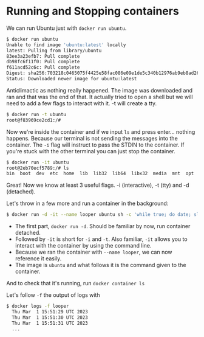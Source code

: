 # Running and Stopping containers

We can run Ubuntu just with `docker run ubuntu`.

```bash
$ docker run ubuntu
Unable to find image 'ubuntu:latest' locally
latest: Pulling from library/ubuntu
83ee3a23efb7: Pull complete
db98fc6f11f0: Pull complete
f611acd52c6c: Pull complete
Digest: sha256:703218c0465075f4425e58fac086e09e1de5c340b12976ab9eb8ad26615c3715
Status: Downloaded newer image for ubuntu:latest
```


Anticlimactic as nothing really happened. The image was downloaded and ran and that was the end of that. It actually tried to open a shell but we will need to add a few flags to interact with it. -t will create a tty.

```bash
$ docker run -t ubuntu
root@f83969ce2cd1:/#
```

Now we're inside the container and if we input `ls` and press enter... nothing happens. Because our terminal is not sending the messages into the container. The `-i` flag will instruct to pass the STDIN to the container. If you're stuck with the other terminal you can just stop the container.

```bash
$ docker run -it ubuntu
root@2eb70ecf5789:/# ls
bin  boot  dev  etc  home  lib  lib32  lib64  libx32  media  mnt  opt  proc  root  run  sbin  srv  sys  tmp  usr  var
```

Great! Now we know at least 3 useful flags. -i (interactive), -t (tty) and -d (detached).

Let's throw in a few more and run a container in the background:

```bash
$ docker run -d -it --name looper ubuntu sh -c 'while true; do date; sleep 1; done'
```

- The first part, `docker run -d`. Should be familiar by now, run container detached.
- Followed by `-it` is short for `-i` and `-t`. Also familiar, `-it` allows you to interact with the container by using the command line.
- Because we ran the container with `--name looper`, we can now reference it easily.
- The image is `ubuntu` and what follows it is the command given to the container.

And to check that it's running, run `docker container ls`

Let's follow `-f` the output of logs with

```bash
$ docker logs -f looper
  Thu Mar  1 15:51:29 UTC 2023
  Thu Mar  1 15:51:30 UTC 2023
  Thu Mar  1 15:51:31 UTC 2023
  ...
```